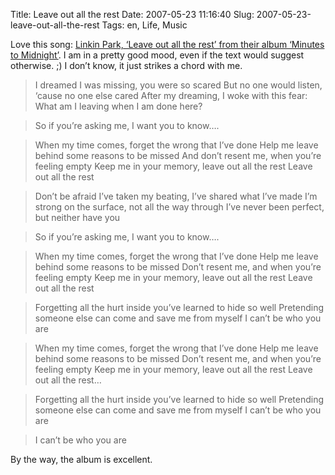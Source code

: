 Title: Leave out all the rest
Date: 2007-05-23 11:16:40
Slug: 2007-05-23-leave-out-all-the-rest
Tags: en, Life, Music


Love this song: [Linkin Park, ‘Leave out all the rest’ from their album
‘Minutes to Midnight’][1]. I am in a pretty good mood, even if the text would
suggest otherwise. ;) I don’t know, it just strikes a chord with me.

> I dreamed I was missing, you were so scared But no one would listen, ‘cause
no one else cared After my dreaming, I woke with this fear: What am I leaving
when I am done here?

>

> So if you’re asking me, I want you to know….

>

> When my time comes, forget the wrong that I’ve done Help me leave behind
some reasons to be missed And don’t resent me, when you’re feeling empty Keep
me in your memory, leave out all the rest Leave out all the rest

>

> Don’t be afraid I’ve taken my beating, I’ve shared what I’ve made I’m strong
on the surface, not all the way through I’ve never been perfect, but neither
have you

>

> So if you’re asking me, I want you to know….

>

> When my time comes, forget the wrong that I’ve done Help me leave behind
some reasons to be missed Don’t resent me, and when you’re feeling empty Keep
me in your memory, leave out all the rest Leave out all the rest

>

> Forgetting all the hurt inside you’ve learned to hide so well Pretending
someone else can come and save me from myself I can’t be who you are

>

> When my time comes, forget the wrong that I’ve done Help me leave behind
some reasons to be missed Don’t resent me, and when you’re feeling empty Keep
me in your memory, leave out all the rest Leave out all the rest…

>

> Forgetting all the hurt inside you’ve learned to hide so well Pretending
someone else can come and save me from myself I can’t be who you are

>

> I can’t be who you are

By the way, the album is excellent.

   [1]: http://www.last.fm/music/Linkin+Park/_/Leave+Out+All+The+Rest
